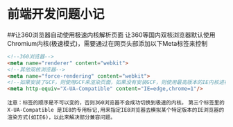 # 前端开发问题小记

##让360浏览器自动使用极速内核解析页面
让360等国内双核浏览器默认使用Chromium内核(极速模式)，需要通过在网页头部添加以下Meta标签来控制
```html
<!--360浏览器-->
<meta name="renderer" content="webkit">
<!--其他双核浏览器-->
<meta name="force-rendering" content="webkit">
<!--如果安装了GCF，则使用GCF来渲染页面，如果没有安装GCF，则使用最高版本的IE内核进行渲染。-->
<meta http-equiv="X-UA-Compatible" content="IE=edge,chrome=1"/>
```
`注意：标签的顺序是不可以变的，否则360浏览器不会成功切换到极速的内核。`
`第三个标签里的 X-UA-Compatible 是IE8的专用标记,用来指定IE8浏览器去模拟某个特定版本的IE浏览器的渲染方式(如IE6)，以此来解决部分兼容问题。`
